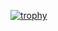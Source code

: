 [![trophy](https://github-profile-trophy.vercel.app/?username=sultanamoa&theme=chalk&row=2&column=3&no-bg=true)](https://github.com/sultanamoa/github-profile-trophy)


